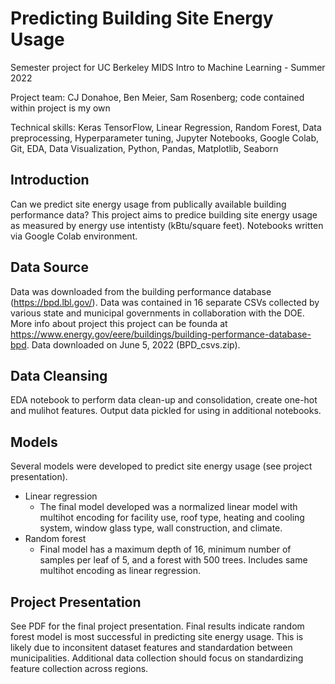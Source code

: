 # Predicting Building Site Energy Usage

Semester project for UC Berkeley MIDS Intro to Machine Learning - Summer 2022  

Project team: CJ Donahoe, Ben Meier, Sam Rosenberg; code contained within project is my own

Technical skills: Keras TensorFlow, Linear Regression, Random Forest, Data preprocessing, Hyperparameter tuning, Jupyter Notebooks, Google Colab, Git, EDA, Data Visualization, Python, Pandas, Matplotlib, Seaborn

## Introduction

Can we predict site energy usage from publically available building performance data? This project aims to predice building site energy usage as measured by energy use intentisty (kBtu/square feet). Notebooks written via Google Colab environment.

## Data Source

Data was downloaded from the building performance database (https://bpd.lbl.gov/). Data was contained in 16 separate CSVs collected by various state and municipal governments in collaboration with the DOE. More info about project this project can be founda at https://www.energy.gov/eere/buildings/building-performance-database-bpd. Data downloaded on June 5, 2022 (BPD_csvs.zip). 

## Data Cleansing

EDA notebook to perform data clean-up and consolidation, create one-hot and mulihot features. Output data pickled for using in additional notebooks.

## Models

Several models were developed to predict site energy usage (see project presentation).
- Linear regression
    - The final model developed was a normalized linear model with multihot encoding for facility use, roof type, heating and cooling system, window glass type, wall construction, and climate.
- Random forest
    - Final model has a maximum depth of 16, minimum number of samples per leaf of 5, and a forest with 500 trees. Includes same multihot encoding as linear regression.

## Project Presentation

See PDF for the final project presentation. Final results indicate random forest model is most successful in predicting site energy usage. This is likely due to inconsitent dataset features and standardation between municipalities. Additional data collection should focus on standardizing feature collection across regions.